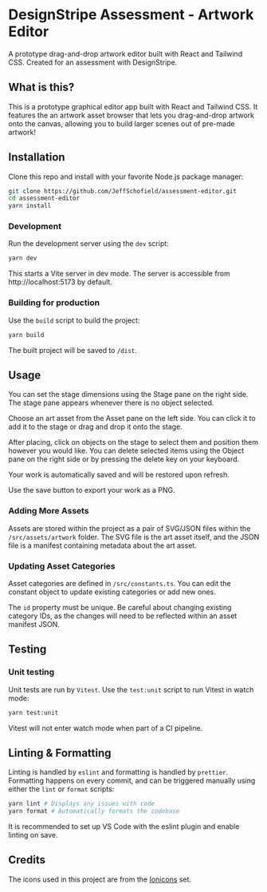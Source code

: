 ﻿# DesignStripe Assessment - Artwork Editor

A prototype drag-and-drop artwork editor built with React and Tailwind CSS. Created for an assessment with DesignStripe.

## What is this?

This is a prototype graphical editor app built with React and Tailwind CSS. It features the an artwork asset browser that lets you drag-and-drop artwork onto the canvas, allowing you to build larger scenes out of pre-made artwork!

## Installation

Clone this repo and install with your favorite Node.js package manager:

```bash
git clone https://github.com/JeffSchofield/assessment-editor.git
cd assessment-editor
yarn install
```

### Development

Run the development server using the `dev` script:

```bash
yarn dev
```

This starts a Vite server in dev mode. The server is accessible from http://localhost:5173 by default.

### Building for production

Use the `build` script to build the project:

```bash
yarn build
```

The built project will be saved to `/dist`.

## Usage

You can set the stage dimensions using the Stage pane on the right side. The stage pane appears whenever there is no object selected.

Choose an art asset from the Asset pane on the left side. You can click it to add it to the stage or drag and drop it onto the stage.

After placing, click on objects on the stage to select them and position them however you would like. You can delete selected items using the Object pane on the right side or by pressing the delete key on your keyboard.

Your work is automatically saved and will be restored upon refresh.

Use the save button to export your work as a PNG.

### Adding More Assets

Assets are stored within the project as a pair of SVG/JSON files within the `/src/assets/artwork` folder. The SVG file is the art asset itself, and the JSON file is a manifest containing metadata about the art asset.

### Updating Asset Categories

Asset categories are defined in `/src/constants.ts`. You can edit the constant object to update existing categories or add new ones.

The `id` property must be unique. Be careful about changing existing category IDs, as the changes will need to be reflected within an asset manifest JSON.

## Testing

### Unit testing

Unit tests are run by `Vitest`. Use the `test:unit` script to run Vitest in watch mode:

```bash
yarn test:unit
```

Vitest will not enter watch mode when part of a CI pipeline.

## Linting & Formatting

Linting is handled by `eslint` and formatting is handled by `prettier`. Formatting happens on every commit, and can be triggered manually using either the `lint` or `format` scripts:

```bash
yarn lint # Displays any issues with code
yarn format # Automatically formats the codebase
```

It is recommended to set up VS Code with the eslint plugin and enable linting on save.

## Credits

The icons used in this project are from the [Ionicons](https://ionic.io/ionicons) set.
